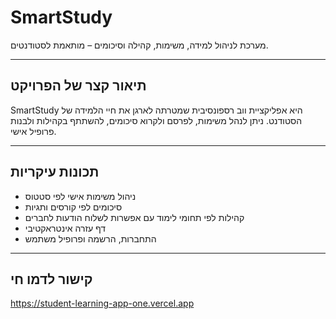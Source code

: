 # SmartStudy
מערכת לניהול למידה, משימות, קהילה וסיכומים – מותאמת לסטודנטים.

---

## תיאור קצר של הפרויקט

SmartStudy היא אפליקציית ווב רספונסיבית שמטרתה לארגן את חיי הלמידה של הסטודנט. ניתן לנהל משימות, לפרסם ולקרוא סיכומים, להשתתף בקהילות ולבנות פרופיל אישי.

---

##  תכונות עיקריות

-  ניהול משימות אישי לפי סטטוס
-  סיכומים לפי קורסים ותגיות
-  קהילות לפי תחומי לימוד עם אפשרות לשלוח הודעות לחברים
-  דף עזרה אינטראקטיבי
-  התחברות, הרשמה ופרופיל משתמש

---

## קישור לדמו חי 
https://student-learning-app-one.vercel.app
